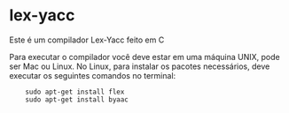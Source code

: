 # lex-yacc
Este é um compilador Lex-Yacc feito em C

Para executar o compilador você deve estar em uma máquina UNIX, pode ser Mac ou Linux.
No Linux, para instalar os pacotes necessários, deve executar os seguintes comandos no terminal:
```
	sudo apt-get install flex
	sudo apt-get install byaac
```
